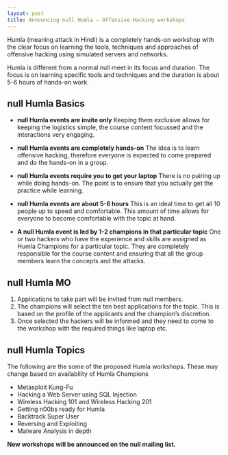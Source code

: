 ```yaml
---
layout: post
title: Announcing null Humla – Offensive Hacking workshops
---
```


Humla (meaning attack in Hindi) is a completely hands-on workshop with the clear focus on learning the tools, techniques and approaches of offensive hacking using simulated servers and networks.

Humla is different from a normal null meet in its focus and duration. The focus is on learning specific tools and techniques and the duration is about 5-6 hours of hands-on work.

<!--more-->

## null Humla Basics

* **null Humla events are invite only**
Keeping them exclusive allows for keeping the logistics simple, the course content focussed and the interactions very engaging.

* **null Humla events are completely hands-on**
The idea is to learn offensive hacking, therefore everyone is expected to come prepared and do the hands-on in a group.

* **null Humla events require you to get your laptop**
There is no pairing up while doing hands-on. The point is to ensure that you actually get the practice while learning.

* **null Humla events are about 5-6 hours**
This is an ideal time to get all 10 people up to speed and comfortable. This amount of time allows for everyone to become comfortable with the topic at hand.

* **A null Humla event is led by 1-2 champions in that particular topic**
One or two hackers who have the experience and skills are assigned as Humla Champions for a particular topic. They are completely responsible for the course content and ensuring that all the group members learn the concepts and the attacks.

## null Humla MO

1. Applications to take part will be invited from null members.
1. The champions will select the ten best applications for the topic. This is based on the profile of the applicants and the champion’s discretion.
1. Once selected the hackers will be informed and they need to come to the workshop with the required things like laptop etc.

## null Humla Topics

The following are the some of the proposed Humla workshops. These may change based on availability of Humla Champions

* Metasploit Kung-Fu
* Hacking a Web Server using SQL Injection
* Wireless Hacking 101 and Wireless Hacking 201
* Getting n00bs ready for Humla
* Backtrack Super User
* Reversing and Exploiting
* Malware Analysis in depth

**New workshops will be announced on the null mailing list.**